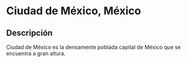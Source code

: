 # Ciudad de México, México

## Descripción
Ciudad de México es la densamente poblada capital de México que se encuentra a gran altura.
